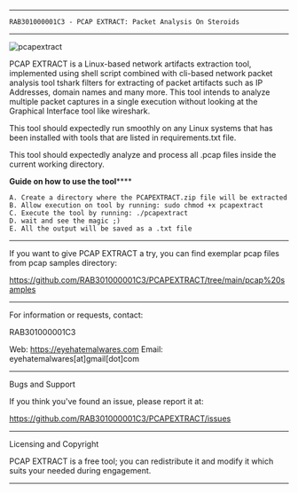 ********************************************************************************
	RAB301000001C3 - PCAP EXTRACT: Packet Analysis On Steroids
********************************************************************************

![pcapextract](https://user-images.githubusercontent.com/85085158/196837511-4282ddf1-d8fb-4ec1-9fc4-48a1768a1428.png)

PCAP EXTRACT is a Linux-based network artifacts extraction tool, implemented 
using shell script combined with cli-based network packet analysis tool tshark 
filters for extracting of packet artifacts such as IP Addresses, domain names
and many more. This tool intends to analyze multiple packet captures in a 
single  execution without looking at the Graphical Interface tool like wireshark.

This tool should expectedly run smoothly on any Linux systems that has been 
installed with tools that are listed in requirements.txt file.

This tool should expectedly analyze and process all .pcap files inside the
current working directory.

************************Guide on how to use the tool****************************

	A. Create a directory where the PCAPEXTRACT.zip file will be extracted
	B. Allow execution on tool by running: sudo chmod +x pcapextract
	C. Execute the tool by running: ./pcapextract
	D. wait and see the magic ;)
	E. All the output will be saved as a .txt file
	
********************************************************************************

If you want to give PCAP EXTRACT a try, you can find exemplar pcap files from
pcap samples directory: 

https://github.com/RAB301000001C3/PCAPEXTRACT/tree/main/pcap%20samples

********************************************************************************
For information or requests, contact:

RAB301000001C3

Web: https://eyehatemalwares.com
Email: eyehatemalwares[at]gmail[dot]com

********************************************************************************
Bugs and Support

If you think you've found an issue, please report it at:

https://github.com/RAB301000001C3/PCAPEXTRACT/issues 

********************************************************************************
Licensing and Copyright

PCAP EXTRACT is a free tool; you can redistribute it and modify it which suits 
your needed during engagement.

********************************************************************************
